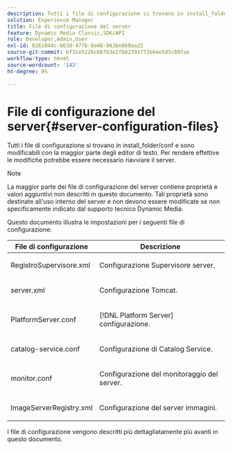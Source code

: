```yaml
---
description: Tutti i file di configurazione si trovano in install_folder/conf e sono modificabili con la maggior parte degli editor di testo. Per rendere effettive le modifiche potrebbe essere necessario riavviare il server.
solution: Experience Manager
title: File di configurazione del server
feature: Dynamic Media Classic,SDK/API
role: Developer,Admin,User
exl-id: 6261844c-b63d-477b-8a48-963be868aa22
source-git-commit: bf31e5226cbb763e2fb82391772b64e5d5c89fae
workflow-type: tm+mt
source-wordcount: '143'
ht-degree: 0%

---
```


# File di configurazione del server{#server-configuration-files}

Tutti i file di configurazione si trovano in install_folder/conf e sono modificabili con la maggior parte degli editor di testo. Per rendere effettive le modifiche potrebbe essere necessario riavviare il server.

>[!NOTE]
>
>La maggior parte dei file di configurazione del server contiene proprietà e valori aggiuntivi non descritti in questo documento. Tali proprietà sono destinate all&#39;uso interno del server e non devono essere modificate se non specificamente indicato dal supporto tecnico Dynamic Media.

Questo documento illustra le impostazioni per i seguenti file di configurazione:

<table id="table_D307B20E65B742A7AC3DEBF1E650719E"> 
 <thead> 
  <tr> 
   <th class="entry"> <b>File di configurazione</b> </th> 
   <th class="entry"> <b>Descrizione</b> </th> 
  </tr> 
 </thead>
 <tbody> 
  <tr> 
   <td> <p> <span class="filepath"> RegistroSupervisore.xml</span> </p> </td> 
   <td> <p>Configurazione Supervisore server. </p> </td> 
  </tr> 
  <tr> 
   <td> <p> <span class="filepath"> server.xml</span> </p> </td> 
   <td> <p>Configurazione Tomcat. </p> </td> 
  </tr> 
  <tr> 
   <td> <p> <span class="filepath"> PlatformServer.conf</span> </p> </td> 
   <td> <p>[!DNL Platform Server] configurazione. </p> </td> 
  </tr> 
  <tr> 
   <td> <p> <span class="filepath"> catalog-service.conf</span> </p> </td> 
   <td> <p>Configurazione di Catalog Service. </p> </td> 
  </tr> 
  <tr> 
   <td> <p> <span class="filepath"> monitor.conf</span> </p> </td> 
   <td> <p>Configurazione del monitoraggio del server. </p> </td> 
  </tr> 
  <tr> 
   <td> <p> <span class="filepath"> ImageServerRegistry.xml</span> </p> </td> 
   <td> <p>Configurazione del server immagini. </p> </td> 
  </tr> 
 </tbody> 
</table>

I file di configurazione vengono descritti più dettagliatamente più avanti in questo documento.
